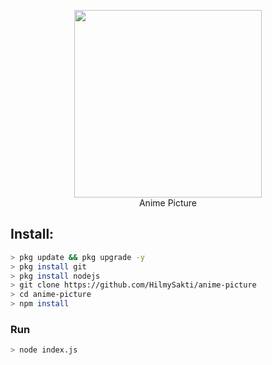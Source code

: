 <p align="center">
<img src="https://camo.githubusercontent.com/c9701db88e58bf35a62b14b59852fca49035d6d6ab9088ce7165f3227782f99a/68747470733a2f2f692e6962622e636f2f637657525256382f32303231303430322d3135313230312e6a7067" width="300" height="300"/>
<br>
Anime Picture
</p>

## Install:
```bash
> pkg update && pkg upgrade -y
> pkg install git
> pkg install nodejs
> git clone https://github.com/HilmySakti/anime-picture
> cd anime-picture
> npm install
```

### Run
```bash
> node index.js
```
